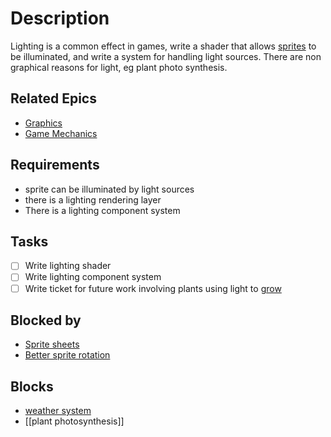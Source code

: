 # Description

Lighting is a common effect in games, write a shader that allows [sprites](sprites.md) to be illuminated, and write a system for handling light sources. There are non graphical reasons for light, eg plant photo synthesis.

## Related Epics

- [Graphics](Graphics.md)
- [Game Mechanics](Game%20Mechanics.md)
## Requirements

- sprite can be illuminated by light sources
- there is a lighting rendering layer
- There is a lighting component system 

## Tasks 

- [ ] Write lighting shader
- [ ] Write lighting component system
- [ ] Write ticket for future work involving plants using light to [grow](../../docs/Pools/Dynamic/grow.md)
## Blocked by 

- [Sprite sheets](Sprite%20sheets.md)
- [Better sprite rotation](Better%20sprite%20rotation.md)

## Blocks

- [weather system](weather%20system.md)
- [[plant photosynthesis]]

